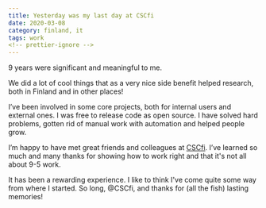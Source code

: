 ```yaml
---
title: Yesterday was my last day at CSCfi
date: 2020-03-08
category: finland, it
tags: work
<!-- prettier-ignore -->
---
```


9 years were significant and meaningful to me.

We did a lot of cool things that as a very nice side benefit helped research,
both in Finland and in other places!

I’ve been involved in some core projects, both for internal users and external
ones. I was free to release code as open source. I have solved hard problems,
gotten rid of manual work with automation and helped people grow.

I’m happy to have met great friends and colleagues at
[CSCfi](https://twitter.com/CSCfi). I’ve learned so much and many thanks for
showing how to work right and that it's not all about 9-5 work.

It has been a rewarding experience. I like to think I've come quite some way
from where I started. So long, @CSCfi, and thanks for (all the fish) lasting
memories!
